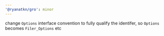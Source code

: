 ```yaml
---
'@ryanatkn/gro': minor
---
```


change `Options` interface convention to fully qualify the identifer, so `Options` becomes `Filer_Options` etc
